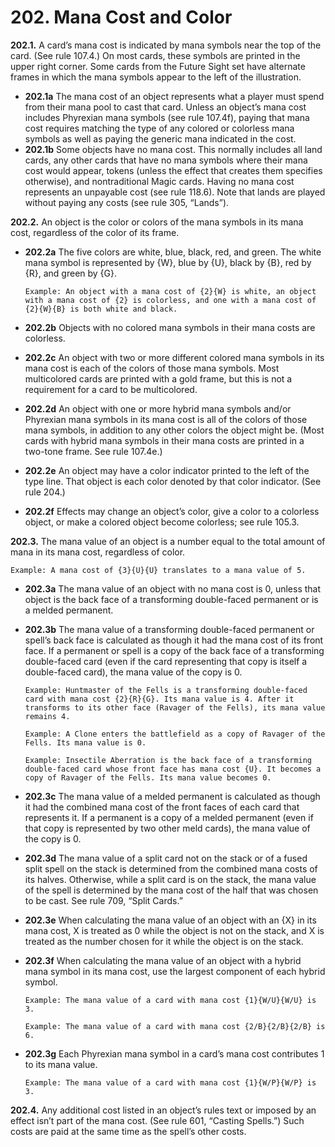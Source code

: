 # **202.** Mana Cost and Color

**202.1.** A card’s mana cost is indicated by mana symbols near the top of the card. (See rule 107.4.) On most cards, these symbols are printed in the upper right corner. Some cards from the Future Sight set have alternate frames in which the mana symbols appear to the left of the illustration.
+ **202.1a** The mana cost of an object represents what a player must spend from their mana pool to cast that card. Unless an object’s mana cost includes Phyrexian mana symbols (see rule 107.4f), paying that mana cost requires matching the type of any colored or colorless mana symbols as well as paying the generic mana indicated in the cost.
+ **202.1b** Some objects have no mana cost. This normally includes all land cards, any other cards that have no mana symbols where their mana cost would appear, tokens (unless the effect that creates them specifies otherwise), and nontraditional Magic cards. Having no mana cost represents an unpayable cost (see rule 118.6). Note that lands are played without paying any costs (see rule 305, “Lands”).

**202.2.** An object is the color or colors of the mana symbols in its mana cost, regardless of the color of its frame.
+ **202.2a** The five colors are white, blue, black, red, and green. The white mana symbol is represented by {W}, blue by {U}, black by {B}, red by {R}, and green by {G}.

      Example: An object with a mana cost of {2}{W} is white, an object with a mana cost of {2} is colorless, and one with a mana cost of {2}{W}{B} is both white and black.
+ **202.2b** Objects with no colored mana symbols in their mana costs are colorless.
+ **202.2c** An object with two or more different colored mana symbols in its mana cost is each of the colors of those mana symbols. Most multicolored cards are printed with a gold frame, but this is not a requirement for a card to be multicolored.
+ **202.2d** An object with one or more hybrid mana symbols and/or Phyrexian mana symbols in its mana cost is all of the colors of those mana symbols, in addition to any other colors the object might be. (Most cards with hybrid mana symbols in their mana costs are printed in a two-tone frame. See rule 107.4e.)
+ **202.2e** An object may have a color indicator printed to the left of the type line. That object is each color denoted by that color indicator. (See rule 204.)
+ **202.2f** Effects may change an object’s color, give a color to a colorless object, or make a colored object become colorless; see rule 105.3.

**202.3.** The mana value of an object is a number equal to the total amount of mana in its mana cost, regardless of color.

    Example: A mana cost of {3}{U}{U} translates to a mana value of 5.
+ **202.3a** The mana value of an object with no mana cost is 0, unless that object is the back face of a transforming double-faced permanent or is a melded permanent.
+ **202.3b** The mana value of a transforming double-faced permanent or spell’s back face is calculated as though it had the mana cost of its front face. If a permanent or spell is a copy of the back face of a transforming double-faced card (even if the card representing that copy is itself a double-faced card), the mana value of the copy is 0.

      Example: Huntmaster of the Fells is a transforming double-faced card with mana cost {2}{R}{G}. Its mana value is 4. After it transforms to its other face (Ravager of the Fells), its mana value remains 4.

      Example: A Clone enters the battlefield as a copy of Ravager of the Fells. Its mana value is 0.

      Example: Insectile Aberration is the back face of a transforming double-faced card whose front face has mana cost {U}. It becomes a copy of Ravager of the Fells. Its mana value becomes 0.
+ **202.3c** The mana value of a melded permanent is calculated as though it had the combined mana cost of the front faces of each card that represents it. If a permanent is a copy of a melded permanent (even if that copy is represented by two other meld cards), the mana value of the copy is 0.
+ **202.3d** The mana value of a split card not on the stack or of a fused split spell on the stack is determined from the combined mana costs of its halves. Otherwise, while a split card is on the stack, the mana value of the spell is determined by the mana cost of the half that was chosen to be cast. See rule 709, “Split Cards.”
+ **202.3e** When calculating the mana value of an object with an {X} in its mana cost, X is treated as 0 while the object is not on the stack, and X is treated as the number chosen for it while the object is on the stack.
+ **202.3f** When calculating the mana value of an object with a hybrid mana symbol in its mana cost, use the largest component of each hybrid symbol.

      Example: The mana value of a card with mana cost {1}{W/U}{W/U} is 3.

      Example: The mana value of a card with mana cost {2/B}{2/B}{2/B} is 6.
+ **202.3g** Each Phyrexian mana symbol in a card’s mana cost contributes 1 to its mana value.

      Example: The mana value of a card with mana cost {1}{W/P}{W/P} is 3.

**202.4.** Any additional cost listed in an object’s rules text or imposed by an effect isn’t part of the mana cost. (See rule 601, “Casting Spells.”) Such costs are paid at the same time as the spell’s other costs.
